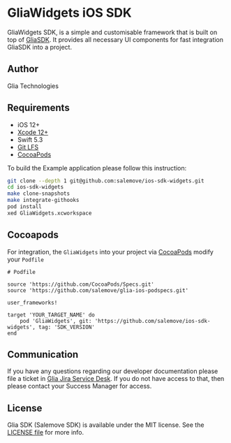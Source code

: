 # GliaWidgets iOS SDK

GliaWidgets SDK, is a simple and customisable framework that is built on top of [GliaSDK](https://github.com/salemove/ios-bundle). It provides all necessary UI components for fast integration GliaSDK into a project.

## Author

Glia Technologies


## Requirements
 - iOS 12+
 - [Xcode 12+](https://developer.apple.com/xcode/)
 - Swift 5.3
 - [Git LFS](https://git-lfs.github.com/)
 - [CocoaPods](https://cocoapods.org/)

To build the Example application please follow this instruction:
```sh
git clone --depth 1 git@github.com:salemove/ios-sdk-widgets.git
cd ios-sdk-widgets
make clone-snapshots
make integrate-githooks
pod install
xed GliaWidgets.xcworkspace
```


## Cocoapods

For integration, the `GliaWidgets` into your project via [CocoaPods](https://cocoapods.org/) modify your `Podfile`
```
# Podfile

source 'https://github.com/CocoaPods/Specs.git'
source 'https://github.com/salemove/glia-ios-podspecs.git'

user_frameworks!

target 'YOUR_TARGET_NAME' do
    pod 'GliaWidgets', git: 'https://github.com/salemove/ios-sdk-widgets', tag: 'SDK_VERSION'
end

```

## Communication

If you have any questions regarding our developer documentation please file a ticket in [Glia Jira Service Desk](https://salemove.atlassian.net/servicedesk/customer/portal/1). If you do not have access to that, then please contact your Success Manager for access.


## License

Glia SDK (Salemove SDK) is available under the MIT license. See the [LICENSE file](LICENSE) for more info.
